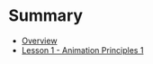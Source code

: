 # Summary

* [Overview](README.md)
* [Lesson 1 - Animation Principles 1](lesson-1---animation-principles-1.md)

